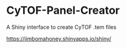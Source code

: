 # CyTOF-Panel-Creator
A Shiny interface to create CyTOF .tem files

https://jimbomahoney.shinyapps.io/shiny/
